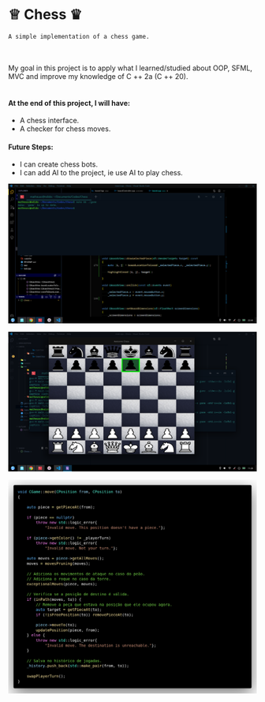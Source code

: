 
# ♕ Chess ♛

    A simple implementation of a chess game.
<br />
<br />
My goal in this project is to apply what I learned/studied about OOP, SFML, MVC and improve my knowledge of C ++ 2a (C ++ 20).
<br />
<br />

#### At the end of this project, I will have:
- A chess interface.
- A checker for chess moves.

#### Future Steps:
- I can create chess bots.
- I can add AI to the project, ie use AI to play chess.


<div style= "text-align: center">

![Sample](/sample/sample_view.gif)

![Sample](/sample/sample_code_2.png)

![Sample](/sample/sample_code_1.png)

</div>
